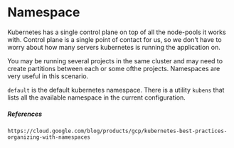 # Namespace

Kubernetes has a single control plane on top of all the node-pools it works with. Control plane is a single point of contact for us, so we don't have to worry about how many servers kubernetes is running the application on.

You may be running several projects in the same cluster and may need to create partitions between each or some ofthe projects. Namespaces are very useful in this scenario.

`default` is the default kubernetes namespace. There is a utility `kubens` that lists all the available namespace in the current configuration.

##### References

```
https://cloud.google.com/blog/products/gcp/kubernetes-best-practices-organizing-with-namespaces
```



